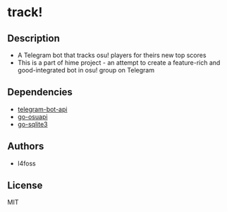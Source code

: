 # track!

## Description
* A Telegram bot that tracks osu! players for theirs new top scores
* This is a part of hime project - an attempt to create a feature-rich and
good-integrated bot in osu! group on Telegram

## Dependencies
* [telegram-bot-api](https://github.com/go-telegram-bot-api/telegram-bot-api)
* [go-osuapi](https://github.com/thehowl/go-osuapi)
* [go-sqlite3](https://github.com/mattn/go-sqlite3)

## Authors
* l4foss

## License
MIT

